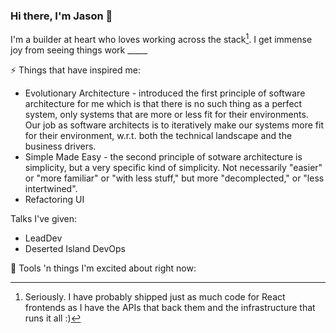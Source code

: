 ### Hi there, I'm Jason 👋

I'm a builder at heart who loves working across the stack[^1]. I get immense joy from seeing things work _____

⚡ Things that have inspired me:
- Evolutionary Architecture - introduced the first principle of software architecture for me which is that there is no such thing as a perfect system, only systems that are more or less fit for their environments. Our job as software architects is to iteratively make our systems more fit for their environment, w.r.t. both the technical landscape and the business drivers.
- Simple Made Easy - the second principle of sotware architecture is simplicity, but a very specific kind of simplicity. Not necessarily "easier" or "more familiar" or "with less stuff," but more "decomplected," or "less intertwined".
- Refactoring UI

Talks I've given:
- LeadDev
- Deserted Island DevOps

🔭 Tools 'n things I'm excited about right now:


[^1]: Seriously. I have probably shipped just as much code for React frontends as I have the APIs that back them and the infrastructure that runs it all :)

<!--
**jasonblanchard/jasonblanchard** is a ✨ _special_ ✨ repository because its `README.md` (this file) appears on your GitHub profile.

Here are some ideas to get you started:

- 🔭 I’m currently working on ...
- 🌱 I’m currently learning ...
- 👯 I’m looking to collaborate on ...
- 🤔 I’m looking for help with ...
- 💬 Ask me about ...
- 📫 How to reach me: ...
- 😄 Pronouns: ...
- ⚡ Fun fact: ...
-->
